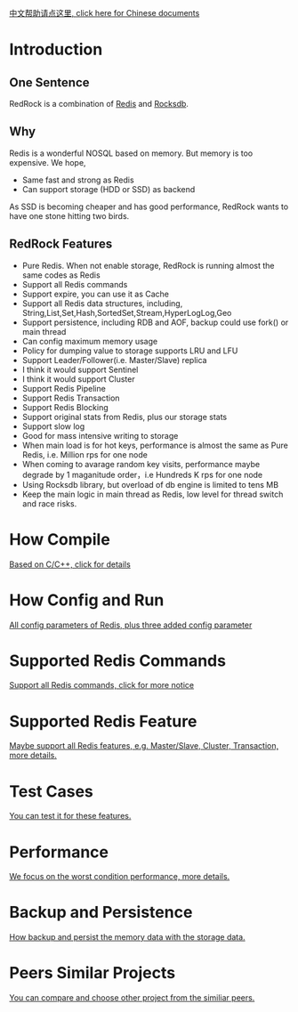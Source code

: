 [中文帮助请点这里, click here for Chinese documents](documents/menu_cn.md) 

# Introduction

## One Sentence
RedRock is a combination of [Redis](https://github.com/antirez/redis) and [Rocksdb](https://rocksdb.org/).

## Why
Redis is a wonderful NOSQL based on memory. But memory is too expensive. We hope,
* Same fast and strong as Redis
* Can support storage (HDD or SSD) as backend

As SSD is becoming cheaper and has good performance, RedRock wants to have one stone hitting two birds. 

## RedRock Features
* Pure Redis. When not enable storage, RedRock is running almost the same codes as Redis
* Support all Redis commands
* Support expire, you can use it as Cache
* Support all Redis data structures, including, String,List,Set,Hash,SortedSet,Stream,HyperLogLog,Geo
* Support persistence, including RDB and AOF, backup could use fork() or main thread
* Can config maximum memory usage
* Policy for dumping value to storage supports LRU and LFU
* Support Leader/Follower(i.e. Master/Slave) replica
* I think it would support Sentinel
* I think it would support Cluster
* Support Redis Pipeline
* Support Redis Transaction
* Support Redis Blocking
* Support original stats from Redis, plus our storage stats
* Support slow log
* Good for mass intensive writing to storage
* When main load is for hot keys, performance is almost the same as Pure Redis, i.e. Million rps for one node
* When coming to avarage random key visits, performance maybe degrade by 1 maganitude order，i.e Hundreds K rps for one node
* Using Rocksdb library, but overload of db engine is limited to tens MB
* Keep the main logic in main thread as Redis, low level for thread switch and race risks.

# How Compile

[Based on C/C++, click for details](documents/compile_en.md)

# How Config and Run

[All config parameters of Redis, plus three added config parameter](documents/howrun_en.md)

# Supported Redis Commands

[Support all Redis commands, click for more notice](documents/commands_en.md)

# Supported Redis Feature

[Maybe support all Redis features, e.g. Master/Slave, Cluster, Transaction, more details.](documents/feature_en.md)

# Test Cases

[You can test it for these features.](documents/test_en.md)

# Performance

[We focus on the worst condition performance, more details.](documents/performance_en.md)

# Backup and Persistence

[How backup and persist the memory data with the storage data.](documents/persistence_en.md)

# Peers Similar Projects

[You can compare and choose other project from the similiar peers.](documents/peers_en.md)